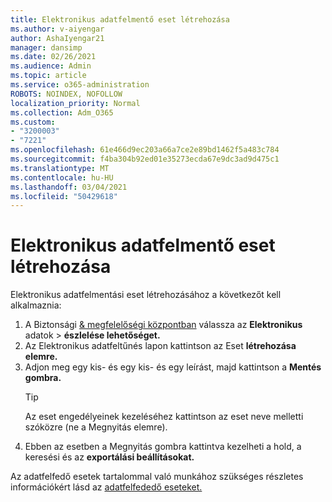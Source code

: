 ```yaml
---
title: Elektronikus adatfelmentő eset létrehozása
ms.author: v-aiyengar
author: AshaIyengar21
manager: dansimp
ms.date: 02/26/2021
ms.audience: Admin
ms.topic: article
ms.service: o365-administration
ROBOTS: NOINDEX, NOFOLLOW
localization_priority: Normal
ms.collection: Adm_O365
ms.custom:
- "3200003"
- "7221"
ms.openlocfilehash: 61e466d9ec203a66a7ce2e89bd1462f5a483c784
ms.sourcegitcommit: f4ba304b92ed01e35273ecda67e9dc3ad9d475c1
ms.translationtype: MT
ms.contentlocale: hu-HU
ms.lasthandoff: 03/04/2021
ms.locfileid: "50429618"
---
```

# <a name="create-an-ediscovery-case"></a>Elektronikus adatfelmentő eset létrehozása

Elektronikus adatfelmentási eset létrehozásához a következőt kell alkalmaznia:

1. A Biztonsági [& megfelelőségi központban](https://go.microsoft.com/fwlink/p/?linkid=2077143) válassza az **Elektronikus** adatok  >  **észlelése lehetőséget.**
1. Az Elektronikus adatfeltűnés lapon kattintson az Eset **létrehozása elemre.**
1. Adjon meg egy kis- és egy kis- és egy leírást, majd kattintson a **Mentés gombra.**
    > [!TIP]
    >Az eset engedélyeinek kezeléséhez kattintson az eset neve melletti szóközre (ne a Megnyitás elemre).
1. Ebben az esetben a Megnyitás gombra kattintva kezelheti a hold, a keresési és az **exportálási beállításokat.**

Az adatfelfedő esetek tartalommal való munkához szükséges részletes információkért lásd az [adatfelfededő eseteket.](https://go.microsoft.com/fwlink/?linkid=2101589)
